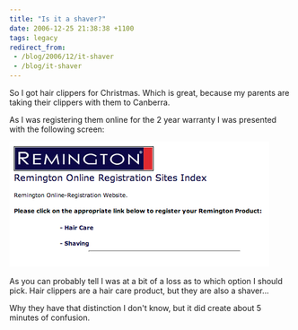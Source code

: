 ```yaml
---
title: "Is it a shaver?"
date: 2006-12-25 21:38:38 +1100
tags: legacy
redirect_from:
 - /blog/2006/12/it-shaver
 - /blog/it-shaver
---
```


So I got hair clippers for Christmas. Which is great, because my parents are taking their clippers with them to Canberra.



As I was registering them online for the 2 year warranty I was presented with the following screen:



<img src="/static/media/images/remington_product_rego.png" />



As you can probably tell I was at a bit of a loss as to which option I should pick. Hair clippers are a hair care product, but they are also a shaver...



Why they have that distinction I don't know, but it did create about 5 minutes of confusion.

